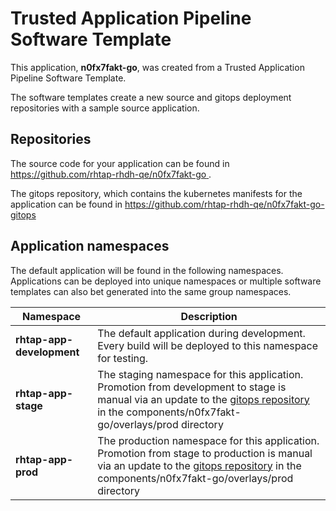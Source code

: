 # Trusted Application Pipeline Software Template

This application, **n0fx7fakt-go**, was created from a Trusted Application Pipeline Software Template.

The software templates create a new source and gitops deployment repositories with a sample source application. 

## Repositories

The source code for your application can be found in [https://github.com/rhtap-rhdh-qe/n0fx7fakt-go ](https://github.com/rhtap-rhdh-qe/n0fx7fakt-go ).
 
The gitops repository, which contains the kubernetes manifests for the application can be found in 
[https://github.com/rhtap-rhdh-qe/n0fx7fakt-go-gitops ](https://github.com/rhtap-rhdh-qe/n0fx7fakt-go-gitops ) 

## Application namespaces 

The default application will be found in the following namespaces. Applications can be deployed into unique namespaces or multiple software templates can also bet generated into the same group namespaces.  

|  Namespace   |  Description   |  
| -------- | -------- |   
| **rhtap-app-development** | The default application during development. Every build will be deployed to this namespace for testing. | 
| **rhtap-app-stage** | The staging namespace for this application. Promotion from development to stage is manual via an update to the [gitops repository](https://github.com/rhtap-rhdh-qe/n0fx7fakt-go-gitops ) in the components/n0fx7fakt-go/overlays/prod directory |  
| **rhtap-app-prod** | The production namespace for this application. Promotion from stage to production is manual via an update to the [gitops repository](https://github.com/rhtap-rhdh-qe/n0fx7fakt-go-gitops ) in the components/n0fx7fakt-go/overlays/prod directory | 